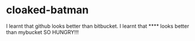 # cloaked-batman
I learnt that github looks better than bitbucket.
I learnt that **** looks better than mybucket
SO HUNGRY!!!
